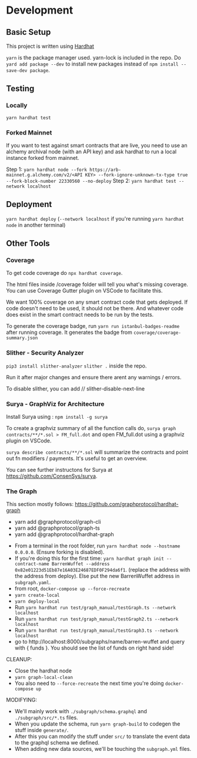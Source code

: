 # Development

## Basic Setup

This project is written using [Hardhat](https://hardhat.org/)

`yarn` is the package manager used. yarn-lock is included in the repo. Do `yard add package --dev` to install new packages instead of `npm install --save-dev package`.

## Testing

### Locally

`yarn hardhat test`

### Forked Mainnet

If you want to test against smart contracts that are live, you need to use an alchemy archival node (with an API key) and ask hardhat to run a local instance forked from mainnet.

Step 1: `yarn hardhat node --fork https://arb-mainnet.g.alchemy.com/v2/<API KEY> --fork-ignore-unknown-tx-type true --fork-block-number 22330560 --no-deploy`
Step 2: `yarn hardhat test --network localhost`

## Deployment

`yarn hardhat deploy` (`--network localhost` if you're running `yarn hardhat node` in another terminal)

## Other Tools

### Coverage

To get code coverage do `npx hardhat coverage`.

The html files inside /coverage folder will tell you what's missing coverage. You can use Coverage Gutter plugin on VSCode to facilitate this.

We want 100% coverage on any smart contract code that gets deployed. If code doesn't need to be used, it should not be there. And whatever code does exist in the smart contract needs to be run by the tests.

To generate the coverage badge, run `yarn run istanbul-badges-readme` after running coverage. It generates the badge from `coverage/coverage-summary.json`

### Slither - Security Analyzer

`pip3 install slither-analyzer`
`slither .` inside the repo.

Run it after major changes and ensure there arent any warnings / errors.

To disable slither, you can add // slither-disable-next-line <rule>

### Surya - GraphViz for Architecture

Install Surya using : `npm install -g surya`

To create a graphviz summary of all the function calls do, `surya graph contracts/**/*.sol > FM_full.dot` and open FM_full.dot using a graphviz plugin on VSCode.

`surya describe contracts/**/*.sol` will summarize the contracts and point out fn modifiers / payments. It's useful to get an overview.

You can see further instructons for Surya at https://github.com/ConsenSys/surya.

### The Graph

This section mostly follows: https://github.com/graphprotocol/hardhat-graph

- yarn add @graphprotocol/graph-cli
- yarn add @graphprotocol/graph-ts
- yarn add @graphprotocol/hardhat-graph

* From a terminal in the root folder, run `yarn hardhat node --hostname 0.0.0.0`. (Ensure forking is disabled).
* If you're doing this for the first time: `yarn hardhat graph init --contract-name BarrenWuffet --address 0x82e01223d51Eb87e16A03E24687EDF0F294da6f1`. (replace the address with the address from deploy). Else put the new BarrenWuffet address in `subgraph.yaml`.
* from root, `docker-compose up --force-recreate`
* `yarn create-local`
* `yarn deploy-local`
* Run `yarn hardhat run test/graph_manual/testGraph.ts --network localhost`
* Run `yarn hardhat run test/graph_manual/testGraph2.ts --network localhost`
* Run `yarn hardhat run test/graph_manual/testGraph3.ts --network localhost`
* go to http://localhost:8000/subgraphs/name/barren-wuffet and query with { funds }. You should see the list of funds on right hand side!

CLEANUP:

- Close the hardhat node
- `yarn graph-local-clean`
- You also need to `--force-recreate` the next time you're doing `docker-compose up`

MODIFYING:

- We'll mainly work with `./subgraph/schema.graphql` and `./subgraph/src/*.ts` files.
- When you update the schema, run `yarn graph-build` to codegen the stuff inside `generate/`.
- After this you can modify the stuff under `src/` to translate the event data to the graphql schema we defined.
- When adding new data sources, we'll be touching the `subgraph.yml` files.
